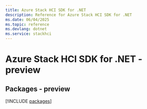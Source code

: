 ```yaml
---
title: Azure Stack HCI SDK for .NET
description: Reference for Azure Stack HCI SDK for .NET
ms.date: 06/04/2025
ms.topic: reference
ms.devlang: dotnet
ms.service: stackhci
---
```

# Azure Stack HCI SDK for .NET - preview
## Packages - preview
[!INCLUDE [packages](stack-hci-index.md)]